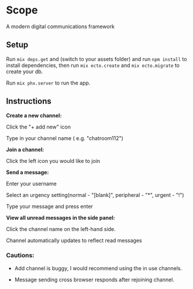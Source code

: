 # Scope

A modern digital communications framework

## Setup

Run ```mix deps.get``` and (switch to your assets folder) and run ```npm install``` to install dependencies, then run ```mix ecto.create``` and ```mix ecto.migrate``` to create your db.



Run ```mix phx.server``` to run the app.

## Instructions

**Create a new channel:**

Click the "+ add new" icon

Type in your channel name ( e.g. "chatroom112")


**Join a channel:**

Click the left icon you would like to join


**Send a message:**

Enter your username

Select an urgency setting(normal - "[blank]", peripheral - "*", urgent - "!")

Type your message and press enter


**View all unread messages in the side panel:**

Click the channel name on the left-hand side.

Channel automatically updates to reflect read messages


### Cautions:
  - Add channel is buggy, I would recommend using the in use channels.

  - Message sending cross browser responds after rejoining channel.
